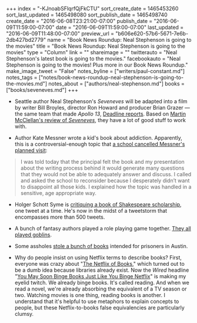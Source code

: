 +++
index = "-KJnoabSFlqrfQjFkCTU"
sort_create_date = 1465453260
sort_last_updated = 1465498080
sort_publish_date = 1465498740
create_date = "2016-06-08T23:21:00-07:00"
publish_date = "2016-06-09T11:59:00-07:00"
date = "2016-06-09T11:59:00-07:00"
last_updated = "2016-06-09T11:48:00-07:00"
preview_url = "b606e620-57b6-5671-7e6b-2db427bd2779"
name = "Book News Roundup: Neal Stephenson is going to the movies"
title = "Book News Roundup: Neal Stephenson is going to the movies"
type = "Column"
link = ""
shareimage = ""
twitterauto = "Neal Stephenson's latest book is going to the movies."
facebookauto = "Neal Stephenson is going to the movies! Plus more in our Book News Roundup."
make_image_tweet = "False"
notes_byline = ["writers/paul-constant.md"]
notes_tags = ["notes/book-news-roundup-neal-stephenson-is-going-to-the-movies.md"]
notes_about = ["authors/neal-stephenson.md"]
books = ["books/seveneves.md"]
+++
* Seattle author Neal Stephenson's *Seveneves* will be adapted into a film by writer Bill Broyles, director Ron Howard and producer Brian Grazer — the same team that made *Apollo 13*, [Deadline reports](http://deadline.com/2016/06/seveneves-movie-ron-howard-brian-grazer-bill-broyles-apollo-13-skydance-1201769130/). Based on [Martin McClellan's review of *Seveneves*](http://seattlereviewofbooks.com/reviews/sticking-the-landing/), they have a lot of good stuff to work with.

* Author Kate Messner wrote a kid's book about addiction. Apparently, this is a controversial-enough topic that [a school cancelled Messner's planned visit](http://www.katemessner.com/a-blog-post-i-never-thought-id-be-writing-on-book-release-day/):

<blockquote> I was told today that the principal felt the book and my presentation about the writing process behind it would generate many questions that they would not be able to adequately answer and discuss. I called and asked the school to reconsider because I desperately didn’t want to disappoint all those kids. I explained how the topic was handled in a sensitive, age appropriate way.</blockquote>

* Holger Schott Syme is [critiquing a book of Shakespeare scholarship](http://www.theverge.com/2016/6/8/11889404/king-lear-shakespeare-500-tweetstorm-syme-vickers), one tweet at a time. He's now in the midst of a tweetstorm that encompasses more than 500 tweets.

* A bunch of fantasy authors played a role playing game together. [They all played goblins](http://suvudu.com/2016/06/see-what-happens-when-your-fave-fantasy-writers-play-the-pathfinder-rpg.html).

* Some assholes [stole a bunch of books](http://www.mhpbooks.com/austin-based-nonprofit-is-robbed-of-hundreds-of-books-it-had-planned-to-send-to-prisoners/) intended for prisoners in Austin.

* Why do people insist on using Netflix terms to describe books? First, everyone was crazy about "[The Netflix of Books](http://www.wired.com/2015/09/netflix-books-startup-oyster-shutting/)," which turned out to be a dumb idea because libraries already exist. Now the *Wired* headline "[You May Soon Binge Books Just Like You Binge Netflix](http://www.wired.com/2016/06/fsg-serialized-book-publishing/)" is making my eyelid twitch. We already binge books. It's called reading. And when we read a novel, we're already absorbing the equivalent of a TV season or two. Watching movies is one thing, reading books is another. I understand that it's helpful to use metaphors to explain concepts to people, but these Netflix-to-books false equivalencies are particularly clumsy.
